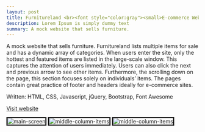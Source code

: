 ```yaml
---
layout: post
title: Furnitureland <br><font style="color:gray"><small>E-commerce Website</small></font>
description: Lorem Ipsum is simply dummy text
summary: A mock website that sells furniture.
---
```

<style>
h1{
    color: #45ccb8;
}
</style>
A mock website that sells furniture. Furnitureland lists multiple items for sale and has a dynamic array of categories. When users enter the site, only the hottest and featured items are listed in the large-scale window. This captures the attention of users immediately. Users can also click the next and previous arrow to see other items. Furthermore, the scrolling down on the page, this section focuses solely on individuals’ items. The pages contain great practice of footer and headers ideally for e-commerce sites.

Written: HTML, CSS, Javascript, jQuery, Bootstrap, Font Awesome

<a href="https://michaelamay.github.io/Furnitureland/">Visit website</a>

<!-- Image section -->
<img src="https://i.ibb.co/0hRGQGP/main-screen.png" alt="main-screen" border="3">
<img src="https://i.ibb.co/r2YGQwH/middle-column-items.png" alt="middle-column-items" border="3">
<img src="https://i.ibb.co/r2YGQwH/middle-column-items.png" alt="middle-column-items" border="3">


